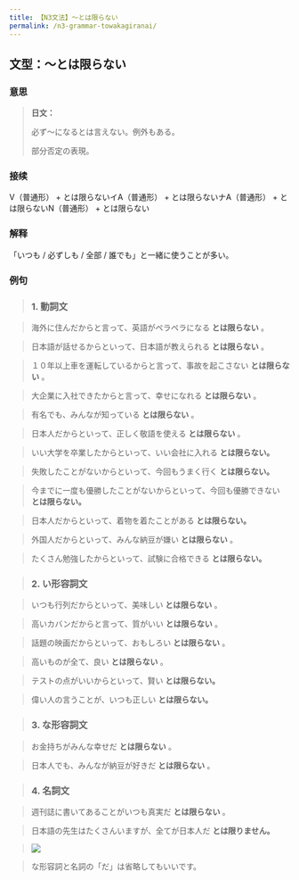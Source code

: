 ```yaml
---
title: 【N3文法】〜とは限らない
permalink: /n3-grammar-towakagiranai/
---
```


## 文型：〜とは限らない

### 意思

> **日文：**
> 
> 必ず～になるとは言えない。例外もある。
> 
> 部分否定の表現。


### 接续

V（普通形） + とは限らないイA（普通形） + とは限らないナA（普通形） + とは限らないN（普通形） + とは限らない

### 解释

「いつも / 必ずしも / 全部 / 誰でも」と一緒に使うことが多い。

### 例句

> ### 1\. 動詞文

> 海外に住んだからと言って、英語がペラペラになる **とは限らない** 。

> 日本語が話せるからといって、日本語が教えられる **とは限らない** 。

> １０年以上車を運転しているからと言って、事故を起こさない **とは限らない** 。

> 大企業に入社できたからと言って、幸せになれる **とは限らない** 。

> 有名でも、みんなが知っている **とは限らない** 。

> 日本人だからといって、正しく敬語を使える **とは限らない** 。

> いい大学を卒業したからといって、いい会社に入れる **とは限らない。**

> 失敗したことがないからといって、今回もうまく行く **とは限らない。**

> 今までに一度も優勝したことがないからといって、今回も優勝できない **とは限らない。**

> 日本人だからといって、着物を着たことがある **とは限らない。**

> 外国人だからといって、みんな納豆が嫌い **とは限らない** 。

> たくさん勉強したからといって、試験に合格できる **とは限らない。**

> ###  2\. い形容詞文

> いつも行列だからといって、美味しい **とは限らない** 。

> 高いカバンだからと言って、質がいい **とは限らない** 。

> 話題の映画だからといって、おもしろい **とは限らない** 。

> 高いものが全て、良い **とは限らない** 。

> テストの点がいいからといって、賢い **とは限らない。**

> 偉い人の言うことが、いつも正しい **とは限らない。**

> ###  3\. な形容詞文

> お金持ちがみんな幸せだ **とは限らない** 。

> 日本人でも、みんなが納豆が好きだ **とは限らない** 。

> ### 4\. 名詞文

> 週刊誌に書いてあることがいつも真実だ **とは限らない** 。

> 日本語の先生はたくさんいますが、全てが日本人だ **とは限りません。**

> ![](https://nihongokyoshi-net.com/wp-content/uploads/2018/09/job_senesi-1.png)

> な形容詞と名詞の「だ」は省略してもいいです。

